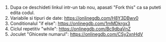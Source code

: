 1. Dupa ce deschideti linkul intr-un tab nou, apasati "Fork this" ca sa puteti edita codul. 
2. Variabile si tipuri de date: https://onlinegdb.com/H8Y3DBwv0
3. Conditionalul "if else": https://onlinegdb.com/1mMDkrgx3
4. Ciclul repetitiv "while": https://onlinegdb.com/Bc9dbaVnZ
5. Joculet "Ghiceste numarul": https://onlinegdb.com/CSy2xnHdV
